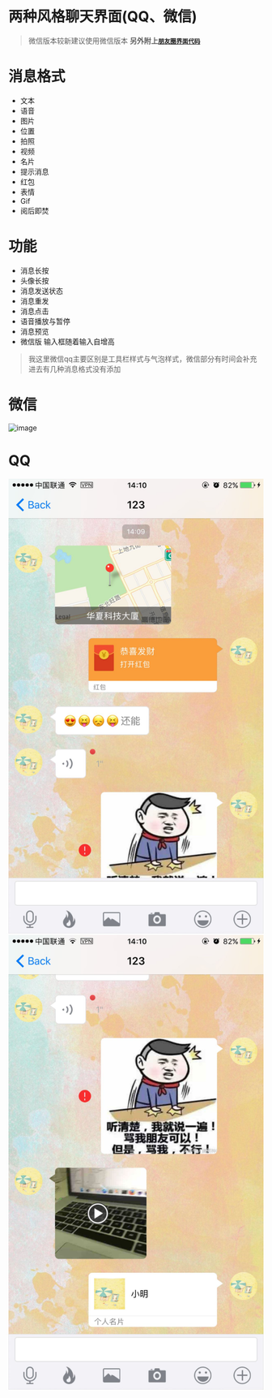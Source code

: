 # 两种风格聊天界面(QQ、微信)
>微信版本较新建议使用微信版本
**另外附上[`朋友圈界面代码`](https://github.com/CCSH/SHFriendTimeLineUI)**
# 消息格式
* 文本
* 语音
* 图片
* 位置
* 拍照
* 视频
* 名片
* 提示消息
* 红包
* 表情
* Gif
* 阅后即焚
# 功能
* 消息长按
* 头像长按
* 消息发送状态
* 消息重发
* 消息点击
* 语音播放与暂停
* 消息预览
* 微信版 输入框随着输入自增高
>我这里微信qq主要区别是工具栏样式与气泡样式，微信部分有时间会补充进去有几种消息格式没有添加

# 微信
![image](https://github.com/CCSH/SHChatMessageUI/blob/master/SHChatUI(%E5%BE%AE%E4%BF%A1)/QQ20180702-183212-HD.gif)

# QQ
![image](https://github.com/CCSH/SHChatMessageUI/blob/master/SHChatUI(QQ)/E4806C70A6A81336291D6785498A4FB5.jpg)
![image](https://github.com/CCSH/SHChatMessageUI/blob/master/SHChatUI(QQ)/60413BA90CA7DBEB358B59655C5E8BE1.jpg)
